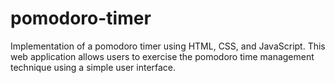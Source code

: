 # pomodoro-timer
Implementation of a pomodoro timer using HTML, CSS, and JavaScript. This web application allows users to exercise the pomodoro time management technique using a simple user interface.
